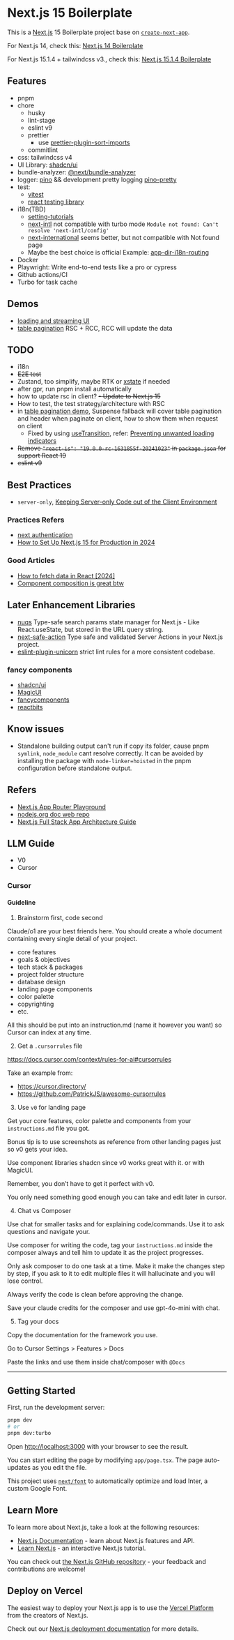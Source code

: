 # Next.js 15 Boilerplate

This is a [Next.js](https://nextjs.org/) 15 Boilerplate project base on [`create-next-app`](https://github.com/vercel/next.js/tree/canary/packages/create-next-app).

For Next.js 14, check this: [Next.js 14 Boilerplate](https://github.com/qinsong77/Next-js-Boilerplate/tree/nextjs14-v2)

For Next.js 15.1.4 + tailwindcss v3., check this: [Next.js 15.1.4 Boilerplate](https://github.com/qinsong77/Next-js-Boilerplate/tree/nextjs15.1.4-tailwindcss-v3)

## Features

- pnpm
- chore
  - husky
  - lint-stage
  - eslint v9
  - prettier
    - use [prettier-plugin-sort-imports](https://github.com/trivago/prettier-plugin-sort-imports)
  - commitlint
- css: tailwindcss v4
- UI Library: [shadcn/ui](https://ui.shadcn.com/)
- bundle-analyzer: [@next/bundle-analyzer](https://www.npmjs.com/package/@next/bundle-analyzer)
- logger: [pino](https://github.com/pinojs/pino) && development pretty logging [pino-pretty](https://github.com/pinojs/pino-pretty)
- test:
  - [vitest](https://vitest.dev/)
  - [react testing library](https://testing-library.com/)
- i18n(TBD)
  - [setting-tutorials](https://i18nexus.com/tutorials/nextjs/react-i18next)
  - [next-intl](https://github.com/amannn/next-intl) not compatible with turbo mode `Module not found: Can't resolve 'next-intl/config' `
  - [next-international](https://github.com/QuiiBz/next-international) seems better, but not compatible with Not found page
  - Maybe the best choice is official Example: [app-dir-i18n-routing](https://github.com/vercel/next.js/tree/canary/examples/app-dir-i18n-routing)
- Docker
- Playwright: Write end-to-end tests like a pro or cypress
- Github actions/CI
- Turbo for task cache

## Demos

- [loading and streaming UI](<app/(app)/loading-and-streaming>)
- [table pagination](<app/(app)/pagination-demo>) RSC + RCC, RCC will update the data

## TODO

- i18n
- ~~E2E test~~
- Zustand, too simplify, maybe RTK or [xstate](https://stately.ai/docs/xstate-react) if needed
- after gpr, run pnpm install automatically
- how to update rsc in client?
  ~~- Update to Next.js 15~~
- How to test, the test strategy/architecture with RSC
- in [table pagination demo](<app/(app)/pagination-demo/page.tsx>), Suspense fallback will cover table pagination and header when paginate on client, how to show them when request on client
  - Fixed by using [useTransition](https://19.react.dev/reference/react/useTransition), refer: [Preventing unwanted loading indicators ](https://19.react.dev/reference/react/useTransition#preventing-unwanted-loading-indicators)
- ~~Remove `"react-is": "19.0.0-rc-1631855f-20241023"` in `package.json` for support React 19~~
- ~~eslint v9~~

## Best Practices

- `server-only`, [Keeping Server-only Code out of the Client Environment](https://nextjs.org/docs/app/building-your-application/rendering/composition-patterns#keeping-server-only-code-out-of-the-client-environment)

### Practices Refers

- [next authentication](https://www.robinwieruch.de/next-authentication/)
- [How to Set Up Next.js 15 for Production in 2024](https://www.reactsquad.io/blog/how-to-set-up-next-js-15-for-production)

### Good Articles

- [How to fetch data in React [2024]](https://www.robinwieruch.de/react-fetching-data/)
- [Component composition is great btw](https://tkdodo.eu/blog/component-composition-is-great-btw)

## Later Enhancement Libraries

- [nuqs](https://github.com/47ng/nuqs) Type-safe search params state manager for Next.js - Like React.useState, but stored in the URL query string.
- [next-safe-action](https://github.com/TheEdoRan/next-safe-action) Type safe and validated Server Actions in your Next.js project.
- [eslint-plugin-unicorn](https://github.com/sindresorhus/eslint-plugin-unicorn) strict lint rules for a more consistent codebase.

### fancy components

- [shadcn/ui](https://ui.shadcn.com/)
- [MagicUI](https://www.magicui.com/)
- [fancycomponents](https://www.fancycomponents.dev/docs/introduction)
- [reactbits](https://www.reactbits.dev/)

## Know issues

- Standalone building output can't run if copy its folder, cause pnpm `symlink`, `node_module` cant resolve correctly. It can be avoided by installing the package with `node-linker=hoisted` in the pnpm configuration before standalone output.

## Refers

- [Next.js App Router Playground](https://github.com/vercel/app-playground)
- [nodejs.org doc web repo](https://github.com/nodejs/nodejs.org/tree/main)
- [Next.js Full Stack App Architecture Guide](https://arno.surfacew.com/posts/en/nextjs-architecture)

## LLM Guide

- V0
- Cursor

### Cursor

#### Guideline

1. Brainstorm first, code second

Claude/o1 are your best friends here. You should create a whole document containing every single detail of your project.

- core features
- goals & objectives
- tech stack & packages
- project folder structure
- database design
- landing page components
- color palette
- copyrighting
- etc.

All this should be put into an instruction.md (name it however you want) so Cursor can index at any time.

2. Get a `.cursorrules` file

https://docs.cursor.com/context/rules-for-ai#cursorrules

Take an example from:

- https://cursor.directory/
- https://github.com/PatrickJS/awesome-cursorrules

3. Use `v0` for landing page

Get your core features, color palette and components from your `instructions.md` file you got.

Bonus tip is to use screenshots as reference from other landing pages just so v0 gets your idea.

Use component libraries shadcn since v0 works great with it. or with MagicUI.

Remember, you don’t have to get it perfect with v0.

You only need something good enough you can take and edit later in cursor.

4.  Chat vs Composer

Use chat for smaller tasks and for explaining code/commands. Use it to ask questions and navigate your.

Use composer for writing the code, tag your `instructions.md` inside the composer always and tell him to update it as the project progresses.

Only ask composer to do one task at a time. Make it make the changes step by step, if you ask to it to edit multiple files it will hallucinate and you will lose control.

Always verify the code is clean before approving the change.

Save your claude credits for the composer and use gpt-4o-mini with chat.

5. Tag your docs

Copy the documentation for the framework you use.

Go to Cursor Settings > Features > Docs

Paste the links and use them inside chat/composer with `@Docs`

---

## Getting Started

First, run the development server:

```bash
pnpm dev
# or
pnpm dev:turbo
```

Open [http://localhost:3000](http://localhost:3000) with your browser to see the result.

You can start editing the page by modifying `app/page.tsx`. The page auto-updates as you edit the file.

This project uses [`next/font`](https://nextjs.org/docs/basic-features/font-optimization) to automatically optimize and load Inter, a custom Google Font.

## Learn More

To learn more about Next.js, take a look at the following resources:

- [Next.js Documentation](https://nextjs.org/docs) - learn about Next.js features and API.
- [Learn Next.js](https://nextjs.org/learn) - an interactive Next.js tutorial.

You can check out [the Next.js GitHub repository](https://github.com/vercel/next.js/) - your feedback and contributions are welcome!

## Deploy on Vercel

The easiest way to deploy your Next.js app is to use the [Vercel Platform](https://vercel.com/new?utm_medium=default-template&filter=next.js&utm_source=create-next-app&utm_campaign=create-next-app-readme) from the creators of Next.js.

Check out our [Next.js deployment documentation](https://nextjs.org/docs/deployment) for more details.
